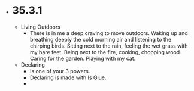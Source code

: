 - # 35.3.1
	- Living Outdoors
		- There is in me a deep craving to move outdoors. Waking up and breathing deeply the cold morning air and listening to the chirping birds. Sitting next to the rain, feeling the wet grass with my bare feet.  Being next to the fire, cooking, chopping wood. Caring for the garden. Playing with my cat.
	- Declaring
		- Is one of your 3 powers.
		- Declaring is made with Is Glue.
		-